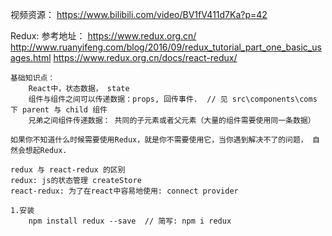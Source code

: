 视频资源：
    https://www.bilibili.com/video/BV1fV411d7Ka?p=42

Redux:
    参考地址：
        https://www.redux.org.cn/
        http://www.ruanyifeng.com/blog/2016/09/redux_tutorial_part_one_basic_usages.html
        https://www.redux.org.cn/docs/react-redux/

    基础知识点：
        React中，状态数据， state
        组件与组件之间可以传递数据：props, 回传事件.  // 见 src\components\coms 下 parent 与 child 组件
        兄弟之间组件传递数据： 共同的子元素或者父元素（大量的组件需要使用同一条数据）
        
    如果你不知道什么时候需要使用Redux，就是你不需要使用它，当你遇到解决不了的问题， 自然会想起Redux. 

    redux 与 react-redux 的区别
    redux: js的状态管理 createStore
    react-redux: 为了在react中容易地使用: connect provider

    1.安装
        npm install redux --save  // 简写: npm i redux
